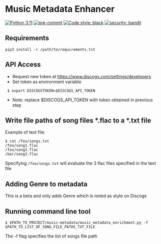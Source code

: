 # Music Metadata Enhancer
[![Python 3.11](https://img.shields.io/badge/python-3.11-blue.svg)](https://www.python.org/downloads/release/python-310/)
[![pre-commit](https://img.shields.io/badge/pre--commit-enabled-brightgreen?logo=pre-commit&logoColor=white)](https://pre-commit.com/)
[![Code style: black](https://img.shields.io/badge/code%20style-black-000000.svg)](https://github.com/psf/black)
[![security: bandit](https://img.shields.io/badge/security-bandit-yellow.svg)](https://github.com/PyCQA/bandit)
## Requirements
```shell
pip3 install -r /path/to/requirements.txt
```
## API Access
* Request new token at https://www.discogs.com/settings/developers
* Set token as environment variable
```shell
 $ export DISCOGSTOKEN=$DISCOGS_API_TOKEN
```
* Note: replace $DISCOGS_API_TOKEN with token obtained in previous step
## Write file paths of song files *.flac to a *.txt file
Example of text file:
```shell
$ cat /foo/songs.txt
/foo/song1.flac
/foo/song2.flac
/bar/song3.flac
```
Specifying `/foo/songs.txt` will evaluate the 3 flac files specified in the text file
## Adding Genre to metadata
This is a beta and only adds Genre which is noted as style on Discogs
## Running command line tool
```shell
$ $PATH_TO_PROJECT/music-metadata/music_metadata_enrichment.py -f $PATH_TO_LIST_OF_SONG_FILE_PATHS_TXT_FILE
```
The -f flag specifies the list of songs file path

